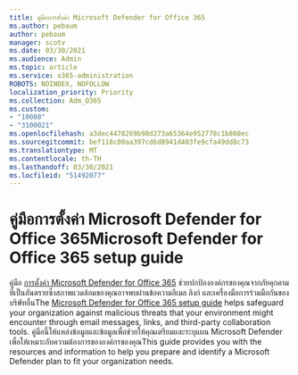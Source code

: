 ```yaml
---
title: คู่มือการตั้งค่า Microsoft Defender for Office 365
ms.author: pebaum
author: pebaum
manager: scotv
ms.date: 03/30/2021
ms.audience: Admin
ms.topic: article
ms.service: o365-administration
ROBOTS: NOINDEX, NOFOLLOW
localization_priority: Priority
ms.collection: Adm_O365
ms.custom:
- "10088"
- "3100021"
ms.openlocfilehash: a3dec4478269b98d273a65364e952778c1b860ec
ms.sourcegitcommit: bef118c00aa397cd6d8941d403fe9cfa49dd8c73
ms.translationtype: MT
ms.contentlocale: th-TH
ms.lasthandoff: 03/30/2021
ms.locfileid: "51492077"
---
```

# <a name="microsoft-defender-for-office-365-setup-guide"></a><span data-ttu-id="ec078-102">คู่มือการตั้งค่า Microsoft Defender for Office 365</span><span class="sxs-lookup"><span data-stu-id="ec078-102">Microsoft Defender for Office 365 setup guide</span></span>

<span data-ttu-id="ec078-103">คู่มือ [การตั้งค่า Microsoft Defender for Office 365](https://go.microsoft.com/fwlink/?linkid=2146614) ช่วยปกป้ององค์กรของคุณจากภัยคุกคามที่เป็นอันตรายซึ่งสภาพแวดล้อมของคุณอาจพบผ่านข้อความอีเมล ลิงก์ และเครื่องมือการร่วมมือกันของบริษัทอื่น</span><span class="sxs-lookup"><span data-stu-id="ec078-103">The [Microsoft Defender for Office 365 setup guide](https://go.microsoft.com/fwlink/?linkid=2146614) helps safeguard your organization against malicious threats that your environment might encounter through email messages, links, and third-party collaboration tools.</span></span> <span data-ttu-id="ec078-104">คู่มือนี้ให้แหล่งข้อมูลและข้อมูลเพื่อช่วยให้คุณเตรียมและระบุแผน Microsoft Defender เพื่อให้เหมาะกับความต้องการขององค์กรของคุณ</span><span class="sxs-lookup"><span data-stu-id="ec078-104">This guide provides you with the resources and information to help you prepare and identify a Microsoft Defender plan to fit your organization needs.</span></span>